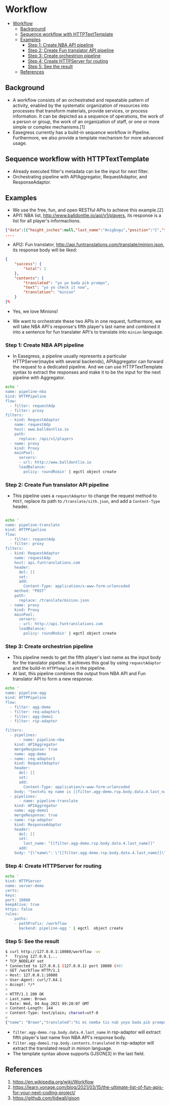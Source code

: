 # Workflow

- [Workflow](#workflow)
  - [Background](#background)
  - [Sequence workflow with HTTPTextTemplate](#sequence-workflow-with-httptexttemplate)
  - [Examples](#examples)
    - [Step 1: Create NBA API pipeline](#step-1-create-nba-api-pipeline)
    - [Step 2: Create Fun translator API pipeline](#step-2-create-fun-translator-api-pipeline)
    - [Step 3: Create orchestrion pipeline](#step-3-create-orchestrion-pipeline)
    - [Step 4: Create HTTPServer for routing](#step-4-create-httpserver-for-routing)
    - [Step 5: See the result](#step-5-see-the-result)
  - [References](#references)

## Background

* A workflow consists of an orchestrated and repeatable pattern of activity, enabled by the systematic organization of resources into processes that transform materials, provide services, or process information. It can be depicted as a sequence of operations, the work of a person or group, the work of an organization of staff, or one or more simple or complex mechanisms.[1]
* Easegress currently has a build-in sequence workflow in Pipeline. Furthermore, we also provide a template mechanism for more advanced usage.

## Sequence workflow with HTTPTextTemplate

* Already executed filter's metadata can be the input for next filter.
* Orchestrating pipeline with APIAggregator, RequestAdaptor, and ResponseAdaptor.


## Examples
* We use the free, fun, and open RESTful APIs to achieve this example.[2]
* API1: NBA list, http://www.balldontlie.io/api/v1/players, its response is a list for all player's informactions.
``` json
{"data":[{"height_inches":null,"last_name":"Anigbogu","position":"C","team":{"id":12,"abbreviation":"IND","city":"Indiana","conference":"East","division":"Central","full_name":"Indiana Pacers","name":"Pacers"},"weight_pounds":null,"id":14,"first_name":"Ike","height_feet":null},{"last_name":"Baker","position":"G","team":{"id":20,"abbreviation":"NYK",
....
```
* API2: Fun translator, http://api.funtranslations.com/translate/minion.json, its response body will be liked:
```json
{
    "success": {
        "total": 1
    },
    "contents": {
        "translated": "yo yo bada pik prompo",
        "text": "yo yo check it now",
        "translation": "minion"
    }
}%  
```
* Yes, we love Minions!

* We want to orchestrate these two APIs in one request, furthermore, we will take NBA API's response's fifth player's last name and combined it into a sentence for fun translater API's to translate into `minion` language.


### Step 1: Create NBA API pipeline 

* In Easegress, a pipeline usually represents a particular HTTPServer(maybe with several backends), APIAggregator can forward the request to a dedicated pipeline. And we can use HTTPTextTemplate syntax to extract the responses and make it to be the input for the next pipeline with Aggregator.

``` bash  
echo '
name: pipeline-nba
kind: HTTPPipeline
flow:
  - filter: requestAdp
  - filter: proxy
filters:
  - kind: RequestAdaptor
    name: requestAdp
    host: www.balldontlie.io
    path:
      replace: /api/v1/players
  - name: proxy
    kind: Proxy
    mainPool:
      servers:
      - url: http://www.balldontlie.io
      loadBalance:
        policy: roundRobin' | egctl object create 
```

### Step 2: Create Fun translator API pipeline 

* This pipeline uses a `requestAdaptor` to change the request method to `POST`, replace its path to `/translate/sith.json`, and add a `Content-Type` header.  

``` bash

echo '
name: pipeline-translate
kind: HTTPPipeline
flow:
  - filter: requestAdp
  - filter: proxy
filters:
  - kind: RequestAdaptor
    name: requestAdp
    host: api.funtranslations.com 
    header:
      del: []
      set:
      add:
        Content-Type: application/x-www-form-urlencoded
    method: "POST"
    path:
      replace: /translate/minion.json 
  - name: proxy
    kind: Proxy
    mainPool:
      servers:
      - url: http://api.funtranslations.com
      loadBalance:
        policy: roundRobin' | egctl object create 

```

### Step 3: Create orchestrion pipeline 

* This pipeline needs to get the fifth player's last name as the input body for the translator pipeline. It achieves this goal by using `requestAdaptor` and the build-in `HTTPTemplate` in the pipeline.
* At last, this pipeline combines the output from NBA API and Fun translator API to form a new response.

``` bash 
echo '
name: pipeline-agg
kind: HTTPPipeline
flow:
  - filter: agg-demo
  - filter: req-adaptor1
  - filter: agg-demo1
  - filter: rsp-adaptor

filters:
  - pipelines:
      - name: pipeline-nba
    kind: APIAggregator
    mergeResponse: true
    name: agg-demo
  - name: req-adaptor1
    kind: RequestAdaptor
    header:
      del: [] 
      set: 
      add: 
        Content-Type: application/x-www-form-urlencoded
    body: "text=hi my name is [[filter.agg-demo.rsp.body.data.4.last_name]] yoyo check it now" 
  - pipelines:
      - name: pipeline-translate
    kind: APIAggregator
    name: agg-demo1
    mergeResponse: true
  - name: rsp-adaptor
    kind: ResponseAdaptor
    header:
      del: [] 
      set: 
        last_name: "[[filter.agg-demo.rsp.body.data.4.last_name]]" 
      add: 
    body: "{\"name\": \"[[filter.agg-demo.rsp.body.data.4.last_name]]\",\"translated\":\"[[filter.agg-demo1.rsp.body.contents.translated]]\", \"origin\":\"[[filter.agg-demo1.rsp.body.contents.text]]\", \"language\":\"[[filter.agg-demo1.rsp.body.contents.translation]]\"}" ' | egctl  object create 

```

### Step 4: Create HTTPServer for routing

``` bash
echo '
kind: HTTPServer
name: server-demo
certs:
keys:
port: 10080
keepAlive: true
https: false
rules:
  - paths:
    - pathPrefix: /workflow
      backend: pipeline-agg ' | egctl  object create 

```

### Step 5: See the result 

``` bash
$ curl http://127.0.0.1:10080/workflow -vv
*   Trying 127.0.0.1...
* TCP_NODELAY set
* Connected to 127.0.0.1 (127.0.0.1) port 10080 (#0)
> GET /workflow HTTP/1.1
> Host: 127.0.0.1:10080
> User-Agent: curl/7.64.1
> Accept: */*
> 
< HTTP/1.1 200 OK
< Last_name: Brown
< Date: Wed, 04 Aug 2021 09:28:07 GMT
< Content-Length: 144
< Content-Type: text/plain; charset=utf-8
< 
{"name": "Brown","translated":"hi mi nomba tis nub yoyo bada pik prompo", "origin":"hi my name is Brown yoyo check it now", "language":"minion"}

```


* `filter.agg-demo.rsp.body.data.4.last_name` in rsp-adaptor will extract fifth player's last name fron NBA API's response body.
* `filter.agg-demo1.rsp.body.contents.translated` in rsp-adaptor will extract the translated result in minion language.
* The template syntax above supports GJSON[3] in the last field.

## References

1. https://en.wikipedia.org/wiki/Workflow
2. https://learn.vonage.com/blog/2021/03/15/the-ultimate-list-of-fun-apis-for-your-next-coding-project/ 
3. https://github.com/tidwall/gjson
